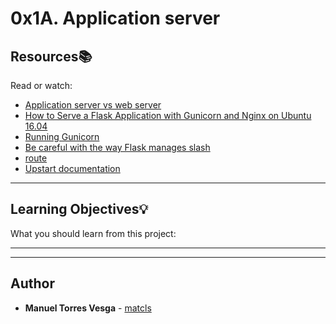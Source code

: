 # 0x1A. Application server

## Resources:books:
Read or watch:
* [Application server vs web server](https://intranet.hbtn.io/rltoken/RerpYBxsgrpIorHjbDgulw)
* [How to Serve a Flask Application with Gunicorn and Nginx on Ubuntu 16.04](https://intranet.hbtn.io/rltoken/uosy5QXdMbDPA1tFTR1eoA)
* [Running Gunicorn](https://intranet.hbtn.io/rltoken/QTnnkj6vfQV9ovW_eYWWDQ)
* [Be careful with the way Flask manages slash](https://intranet.hbtn.io/rltoken/whE8do28ZiJJoJLyb1ACwA)
* [route](https://intranet.hbtn.io/rltoken/JLjrXD4MLS3rUkQr5QyxtA)
* [Upstart documentation](https://intranet.hbtn.io/rltoken/oQPs-o5UUcZkxOw5sNIM0g)

---
## Learning Objectives:bulb:
What you should learn from this project:

---
---

## Author
* **Manuel Torres Vesga** - [matcls](https://github.com/matcls)